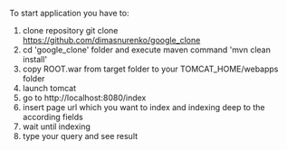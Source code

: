 To start application you have to:

1. clone repository git clone https://github.com/dimasnurenko/google_clone
2. cd 'google_clone' folder and execute maven command 'mvn clean install'
3. copy ROOT.war from target folder to your TOMCAT_HOME/webapps folder
4. launch tomcat
5. go to http://localhost:8080/index
6. insert page url which you want to index and indexing deep to the according fields
7. wait until indexing
8. type your query and see result
